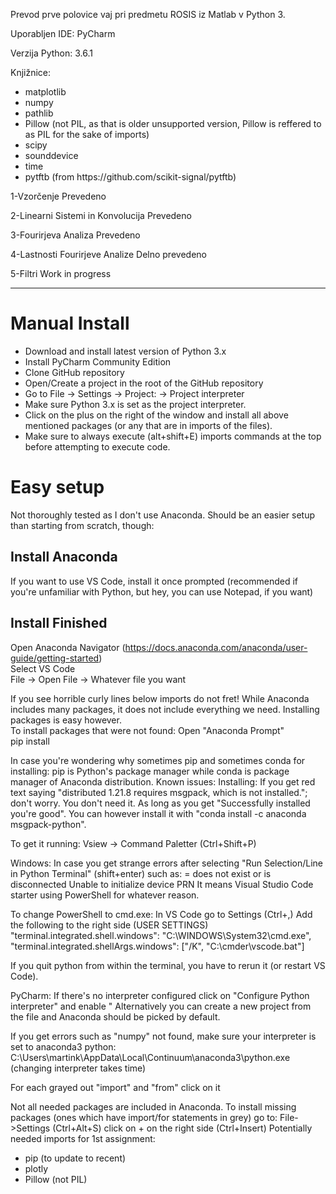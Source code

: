 Prevod prve polovice vaj pri predmetu ROSIS iz Matlab v Python 3.

<p>Uporabljen IDE:	PyCharm</p>
<p>Verzija Python:	3.6.1</p>
<p>Knjižnice:</p>
<ul>
	<li>matplotlib</li>
	<li>numpy</li>
	<li>pathlib</li>
	<li>Pillow (not PIL, as that is older unsupported version, Pillow is reffered to as PIL for the sake of imports)</li>
	<li>scipy</li>
	<li>sounddevice</li>
	<li>time</li>
	<li>pytftb (from https://github.com/scikit-signal/pytftb)</li>
</ul>

<p>1-Vzorčenje				Prevedeno</p>
<p>2-Linearni Sistemi in Konvolucija	Prevedeno</p>
<p>3-Fourirjeva Analiza			Prevedeno</p>
<p>4-Lastnosti Fourirjeve Analize	Delno prevedeno</p>
<p>5-Filtri				Work in progress</p>

----------------------------------------------------------------------------------------------------

<h1>Manual Install</h1>
<ul>
	<li>Download and install latest version of Python 3.x</li>
	<li>Install PyCharm Community Edition</li>
	<li>Clone GitHub repository</li>
	<li>Open/Create a project in the root of the GitHub repository</li>
	<li>Go to File -> Settings -> Project: <name> -> Project interpreter</li>
	<li>Make sure Python 3.x is set as the project interpreter.</li>
	<li>Click on the plus on the right of the window and install all above mentioned packages (or any that are in imports of the files).</li>
	<li>Make sure to always execute (alt+shift+E) imports commands at the top before attempting to execute code.</li>
</ul>

<h1>Easy setup</h1>
Not thoroughly tested as I don't use Anaconda. Should be an easier setup than starting from scratch, though:

<h2>Install Anaconda</h2>

<p>If you want to use VS Code, install it once prompted (recommended if you're unfamiliar with Python, but hey, you can use Notepad, if you want)</p>
	
<h2>Install Finished</h2>

Open Anaconda Navigator (https://docs.anaconda.com/anaconda/user-guide/getting-started)</br>
Select VS Code</br>
File -> Open File -> Whatever file you want</br>
	
If you see horrible curly lines below imports do not fret! While Anaconda includes many packages, it does not include everything we need. Installing packages is easy however.</br>
To install packages that were not found:
Open "Anaconda Prompt"<br/>
	pip install <package>

In case you're wondering why sometimes pip and sometimes conda for installing: pip is Python's package manager while conda is package manager of Anaconda distribution.
Known issues:
Installing: If you get red text saying "distributed 1.21.8 requires msgpack, which is not installed."; don't worry. You don't need it. As long as you get "Successfully installed <package> you're good". You can however install it with "conda install -c anaconda msgpack-python".

To get it running:
Vsiew -> Command Paletter (Ctrl+Shift+P)

Windows:
In case you get strange errors after selecting "Run Selection/Line in Python Terminal" (shift+enter) such as:
= does not exist or is disconnected
Unable to initialize device PRN
It means Visual Studio Code starter using PowerShell for whatever reason.

To change PowerShell to cmd.exe:
In VS Code go to Settings (Ctrl+,)
Add the following to the right side (USER SETTINGS)
"terminal.integrated.shell.windows": "C:\\WINDOWS\\System32\\cmd.exe",
"terminal.integrated.shellArgs.windows": ["/K", "C:\\cmder\\vscode.bat"]

If you quit python from within the terminal, you have to rerun it (or restart VS Code).

PyCharm:
If there's no interpreter configured click on "Configure Python interpreter" and enable " Alternatively you can create a new project from the file and Anaconda should be picked by default.

If you get errors such as "numpy" not found, make sure your interpreter is set to anaconda3 python:
C:\Users\martink\AppData\Local\Continuum\anaconda3\python.exe (changing interpreter takes time)

For each grayed out "import" and "from" click on it 

Not all needed packages are included in Anaconda. To install missing packages (ones which have import/for statements in grey) go to:
File->Settings (Ctrl+Alt+S) click on + on the right side (Ctrl+Insert)
Potentially needed imports for 1st assignment:
<ul>
	<li>pip (to update to recent)</li>
	<li>plotly</li>
	<li>Pillow (not PIL)</li>
</ul>
